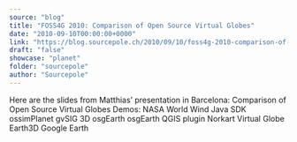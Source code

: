 ```yaml
---
source: "blog"
title: "FOSS4G 2010: Comparison of Open Source Virtual Globes"
date: "2010-09-10T00:00:00+0000"
link: "https://blog.sourcepole.ch/2010/09/10/foss4g-2010-comparison-of-open-source-virtual-globes/"
draft: "false"
showcase: "planet"
folder: "sourcepole"
author: "Sourcepole"
---
```


Here are the slides from Matthias&rsquo; presentation in Barcelona:
Comparison of Open Source Virtual Globes
Demos:
NASA World Wind Java SDK
ossimPlanet
gvSIG 3D
osgEarth
osgEarth QGIS plugin
Norkart Virtual Globe
Earth3D
Google Earth
